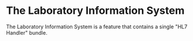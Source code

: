 The Laboratory Information System
========
The Laboratory Information System is a feature that contains a single "HL7 Handler" bundle.

